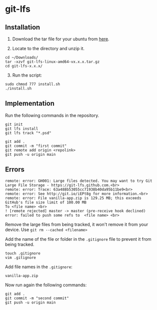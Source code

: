 # git-lfs

## Installation

1. Download the tar file for your ubuntu from [here](https://git-lfs.com/).

2. Locate to the directory and unzip it.

```
cd ~/Downloads/
tar -xzvf git-lfs-linux-amd64-vx.x.x.tar.gz
cd git-lfs-x.x.x/
```

3. Run the script:

```
sudo chmod 777 install.sh
./install.sh
```

## Implementation

Run the following commands in the repository.

```
git init
git lfs install
git lfs track "*.psd"
```

```
git add .
git commit -m "first commit"
git remote add origin <repolink>
git push -u origin main
```

## Errors

```
remote: error: GH001: Large files detected. You may want to try Git Large File Storage - https://git-lfs.github.com.<br>
remote: error: Trace: 63a488b53055cc71938b40da95b11be9<br>
remote: error: See http://git.io/iEPt8g for more information.<br>
remote: error: File vanilla-app.zip is 129.25 MB; this exceeds GitHub's file size limit of 100.00 MB
To <file name> <br>
! [remote rejected] master -> master (pre-receive hook declined) error: failed to push some refs to  <file name> <br>
```

Remove the large files from being tracked, it won't remove it from your device. Use `git rm --cached <filename>`

Add the name of the file or folder in the `.gitignore` file to prevent it from being tracked.

```
touch .gitignore
vim .gitignore
```

Add file names in the `.gitignore`:

```
vanilla-app.zip
```

Now run again the following commands:

```
git add .
git commit -m "second commit"
git push -u origin main
```
